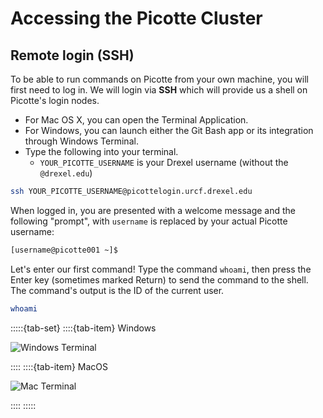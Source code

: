 # Accessing the Picotte Cluster

## Remote login (SSH)

To be able to run commands on Picotte from your own machine, you will first 
need to log in. We will login via **SSH** which will provide us a shell on 
Picotte's login nodes.

- For Mac OS X, you can open the Terminal Application. 
- For Windows, you can launch either the Git Bash app or its integration 
through Windows Terminal. 
- Type the following into your terminal. 
  - `YOUR_PICOTTE_USERNAME` is your Drexel username (without the `@drexel.edu`)

~~~bash
ssh YOUR_PICOTTE_USERNAME@picottelogin.urcf.drexel.edu
~~~

When logged in, you are presented with a welcome message and the following "prompt", 
with `username` is replaced by your actual Picotte username:

~~~bash
[username@picotte001 ~]$
~~~

Let's enter our first command! 
Type the command `whoami`, then press the Enter key (sometimes marked Return) to send the command to the shell. The command's output is the ID of the current user.

~~~bash
whoami
~~~

:::::{tab-set}
::::{tab-item} Windows

![Windows Terminal](../fig/intro_picotte/accessing/windows_login.png)

::::
::::{tab-item} MacOS

![Mac Terminal](../fig/intro_picotte/accessing/mac_login.png)

::::
:::::